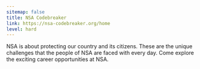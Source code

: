 ```yaml
---
sitemap: false
title: NSA Codebreaker
link: https://nsa-codebreaker.org/home
level: hard
---
```

NSA is about protecting our country and its citizens. These are the unique challenges that the people of NSA are faced with every day. Come explore the exciting career opportunities at NSA.
